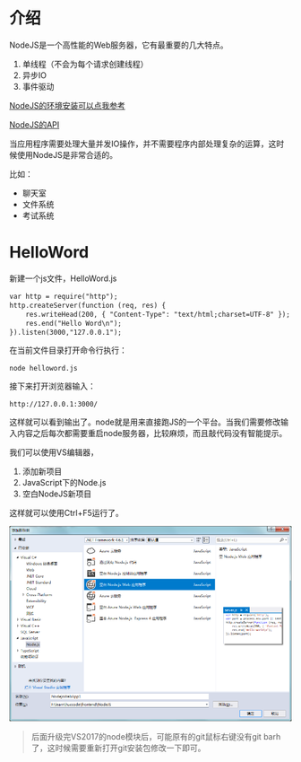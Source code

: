 # 介绍

NodeJS是一个高性能的Web服务器，它有最重要的几大特点。

1. 单线程（不会为每个请求创建线程）
2. 异步IO
3. 事件驱动


[NodeJS的环境安装可以点我参考](../05/nodehuan-jing-da-jian.md)

[NodeJS的API](http://nodejs.cn/api/)

当应用程序需要处理大量并发IO操作，并不需要程序内部处理复杂的运算，这时候使用NodeJS是非常合适的。

比如：

* 聊天室
* 文件系统
* 考试系统

# HelloWord

新建一个js文件，HelloWord.js

	var http = require("http");
	http.createServer(function (req, res) {
	    res.writeHead(200, { "Content-Type": "text/html;charset=UTF-8" });
	    res.end("Hello Word\n");
	}).listen(3000,"127.0.0.1");

在当前文件目录打开命令行执行：

	node helloword.js

接下来打开浏览器输入：

	http://127.0.0.1:3000/

这样就可以看到输出了。node就是用来直接跑JS的一个平台。当我们需要修改输入内容之后每次都需要重启node服务器，比较麻烦，而且敲代码没有智能提示。

我们可以使用VS编辑器，

1. 添加新项目
2. JavaScript下的Node.js
3. 空白NodeJS新项目

这样就可以使用Ctrl+F5运行了。

![](../assets/62.png)


> 后面升级完VS2017的node模块后，可能原有的git鼠标右键没有git barh了，这时候需要重新打开git安装包修改一下即可。
